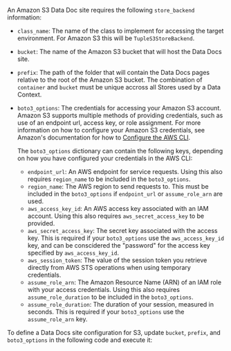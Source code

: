 An Amazon S3 Data Doc site requires the following `store_backend` information:

- `class_name`: The name of the class to implement for accessing the target environment.  For Amazon S3 this will be `TupleS3StoreBackend`.
- `bucket`: The name of the Amazon S3 bucket that will host the Data Docs site.
- `prefix`: The path of the folder that will contain the Data Docs pages relative to the root of the Amazon S3 bucket.  The combination of `container` and `bucket` must be unique accross all Stores used by a Data Context.
- `boto3_options`: The credentials for accessing your Amazon S3 account.  Amazon S3 supports multiple methods of providing credentials, such as use of an endpoint url, access key, or role assignment.  For more information on how to configure your Amazon S3 credentials, see Amazon's documentation for how to [Configure the AWS CLI](https://docs.aws.amazon.com/cli/latest/userguide/cli-chap-configure.html).

   The `boto3_options` dictionary can contain the following keys, depending on how you have configured your credentials in the AWS CLI:

   - `endpoint_url`: An AWS endpoint for service requests.  Using this also requires `region_name` to be included in the `boto3_options`.
   - `region_name`: The AWS region to send requests to.  This must be included in the `boto3_options` if `endpoint_url` or `assume_role_arn` are used.
   - `aws_access_key_id`: An AWS access key associated with an IAM account.  Using this also requires `aws_secret_access_key` to be provided.
   - `aws_secret_access_key`:  The secret key associated with the access key. This is required if your `boto3_options` use the `aws_access_key_id` key, and can be conscidered the "password" for the access key specified by `aws_access_key_id`.
   - `aws_session_token`: The value of the session token you retrieve directly from AWS STS operations when using temporary credentials.
   - `assume_role_arn`: The Amazon Resource Name (ARN) of an IAM role with your access credentials.  Using this also requires `assume_role_duration` to be included in the `boto3_options`.
   - `assume_role_duration`: The duration of your session, measured in seconds.  This is required if your `boto3_options` use the `assume_role_arn` key. 

To define a Data Docs site configuration for S3, update `bucket`, `prefix`, and `boto3_options` in the following code and execute it:

```python title="Python" name="docs/docusaurus/docs/core/configure_project_settings/configure_data_docs/_examples/data_docs_s3.py - define a Data Docs site configuration"
```
